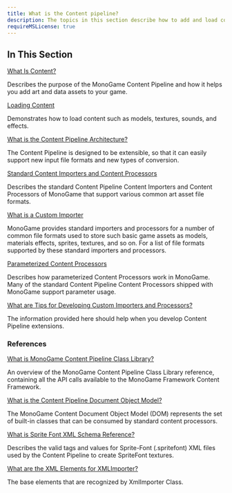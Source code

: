 ```yaml
---
title: What is the Content pipeline?
description: The topics in this section describe how to add and load content such as textures, meshes, sounds, and data in your game.
requireMSLicense: true
---
```


## In This Section

[What Is Content?](CP_Overview.md)

Describes the purpose of the MonoGame Content Pipeline and how it helps you add art and data assets to your game.

[Loading Content](../../howto/Content_Pipeline/HowTo_GameContent_Add.md)

Demonstrates how to load content such as models, textures, sounds, and effects.

[What is the Content Pipeline Architecture?](CP_Architecture.md)

The Content Pipeline is designed to be extensible, so that it can easily support new input file formats and new types of conversion.

[Standard Content Importers and Content Processors](CP_StdImpsProcs.md)

Describes the standard Content Pipeline Content Importers and Content Processors of MonoGame that support various common art asset file formats.

[What is  a Custom Importer](CP_AddCustomProcImp.md)

MonoGame provides standard importers and processors for a number of common file formats used to store such basic game assets as models, materials effects, sprites, textures, and so on. For a list of file formats supported by these standard importers and processors.

[Parameterized Content Processors](CP_StdParamProcs.md)

Describes how parameterized Content Processors work in MonoGame. Many of the standard Content Pipeline Content Processors shipped with MonoGame support parameter usage.

[What are Tips for Developing Custom Importers and Processors?](CP_Tips_For_Developing.md)

The information provided here should help when you develop Content Pipeline extensions.

### References

[What is MonoGame Content Pipeline Class Library?](CP_Class_Library.md)

An overview of the MonoGame Content Pipeline Class Library reference, containing all the API calls available to the MonoGame Framework Content Framework.

[What is the Content Pipeline Document Object Model?](CP_DOM.md)

The MonoGame Content Document Object Model (DOM) represents the set of built-in classes that can be consumed by standard content processors.

[What is Sprite Font XML Schema Reference?](CP_SpriteFontSchema.md)

Describes the valid tags and values for Sprite-Font (.spritefont) XML files used by the Content Pipeline to create SpriteFont textures.

[What are the XML Elements for XMLImporter?](CP_XML_Elements.md)

The base elements that are recognized by XmlImporter Class.
